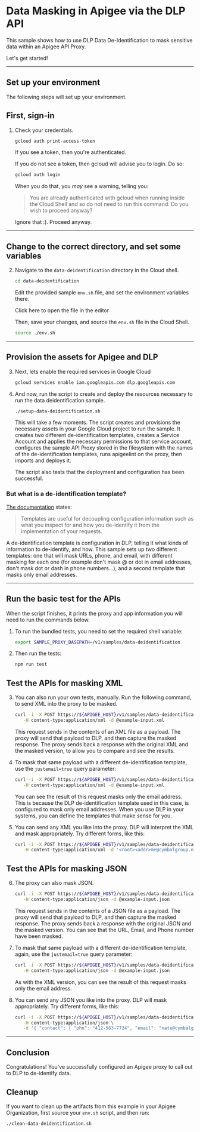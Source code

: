 # Data Masking in Apigee via the DLP API

This sample shows how to use DLP Data De-Identification to mask
sensitive data within an Apigee API Proxy.

Let's get started!

---

## Set up your environment

The following steps will set up your environment.

## First, sign-in

1. Check your credentials.

   ```sh
   gcloud auth print-access-token
   ```

   If you see a token, then you're authenticated.

   If you do not see a token, then
   gcloud will advise you to login. Do so:

   ```sh
   gcloud auth login
   ```

   When you do that, you _may_ see a warning, telling you:

   > You are already authenticated with gcloud when running
   > inside the Cloud Shell and so do not need to run this
   > command. Do you wish to proceed anyway?

   Ignore that :). Proceed anyway.

---

## Change to the correct directory, and set some variables

2. Navigate to the `data-deidentification` directory in the Cloud shell.

   ```sh
   cd data-deidentification
   ```

   Edit the provided sample `env.sh` file, and set the environment variables there.

   Click <walkthrough-editor-open-file
   filePath="data-deidentification/env.sh">here</walkthrough-editor-open-file>
   to open the file in the editor

   Then, save your changes, and source the `env.sh` file in the Cloud Shell.

   ```sh
   source ./env.sh
   ```

---

## Provision the assets for Apigee and DLP

3. Next, lets enable the required services in Google Cloud

   ```sh
   gcloud services enable iam.googleapis.com dlp.googleapis.com
   ```

4. And now, run the script to create and deploy the resources necessary to run
   the data deidentification sample.

   ```sh
   ./setup-data-deidentification.sh
   ```

   This will take a few moments. The script creates and provisions the
   necessary assets in your Google Cloud project to run the sample. It creates
   two different de-identification templates, creates a Service Account and
   applies the necessary permissions to that service account, configures the
   sample API Proxy stored in the filesystem with the names of the
   de-identification templates, runs apigeelint on the proxy, then imports and
   deploys it.

   The script also tests that the deployment and configuration has been successful.

### But what is a de-identification template?

[The documentation](https://cloud.google.com/dlp/docs/concepts-templates) states:

> Templates are useful for decoupling configuration information such as what you inspect for and how you de-identify it from the implementation of your requests.

A de-identification template is configuration in DLP, telling it what
kinds of information to de-identify, and how. This sample sets up two
different templates: one that will mask URLs, phone, and email, with
different masking for each one (for example don't mask @ or dot in email
addresses, don't mask dot or dash in phone numbers...), and a second template
that masks only email addresses.

---

## Run the basic test for the APIs

When the script finishes, it prints the proxy and app
information you will need to run the commands below.

1. To run the bundled tests, you need to set the required shell variable:

   ```sh
   export SAMPLE_PROXY_BASEPATH=/v1/samples/data-deidentification
   ```

2. Then run the tests:

   ```sh
   npm run test
   ```

## Test the APIs for masking XML

3. You can also run your own tests, manually. Run the following command,
   to send XML into the proxy to be masked.

   ```sh
   curl -i -X POST https://${APIGEE_HOST}/v1/samples/data-deidentification/mask-xml \
      -H content-type:application/xml -d @example-input.xml
   ```

   This request sends in the contents of an XML file as a payload.
   The proxy will send that payload to DLP, and then capture the masked response.
   The proxy sends back a response with the original XML and the masked version,
   to allow you to compare and see the results.

4. To mask that same payload with a different de-identification template,
   use the `justemail=true` query parameter:

   ```sh
   curl -i -X POST https://${APIGEE_HOST}/v1/samples/data-deidentification/mask-xml?justemail=true \
      -H content-type:application/xml -d @example-input.xml
   ```

   You can see the result of this request masks only the email address.
   This is because the DLP de-identification template used in this case,
   is configured to mask only email addresses. When you use DLP in your systems,
   you can define the templates that make sense for you.

5. You can send any XML you like into the proxy. DLP will interpret the XML
   and mask appropriately. Try different forms, like this:

   ```sh
   curl -i -X POST https://${APIGEE_HOST}/v1/samples/data-deidentification/mask-xml \
      -H content-type:application/xml -d '<root><addr>me@cymbalgroup.net</addr></root>'
   ```

## Test the APIs for masking JSON

6. The proxy can also mask JSON.

   ```sh
   curl -i -X POST https://${APIGEE_HOST}/v1/samples/data-deidentification/mask-json \
      -H content-type:application/json -d @example-input.json
   ```

   This request sends in the contents of a JSON file as a payload.
   The proxy will send that payload to DLP, and then capture the masked response.
   The proxy sends back a response with the original JSON and the masked version.
   You can see that the URL, Email, and Phone number have been masked.

7. To mask that same payload with a different de-identification template,
   again, use the `justemail=true` query parameter:

   ```sh
   curl -i -X POST https://${APIGEE_HOST}/v1/samples/data-deidentification/mask-json?justemail=true \
      -H content-type:application/json -d @example-input.json
   ```

   As with the XML version, you can see the result of this request masks only the email address.

8. You can send any JSON you like into the proxy. DLP will mask appropriately. Try different forms, like this:

   ```sh
   curl -i -X POST https://${APIGEE_HOST}/v1/samples/data-deidentification/mask-json \
      -H content-type:application/json \
      -d '{ "contact": { "phn": "412-563-7724", "email": "nate@cymbalgroup.com" } }'
   ```

---

## Conclusion

<walkthrough-conclusion-trophy></walkthrough-conclusion-trophy>

Congratulations! You've successfully configured an Apigee proxy to call out to DLP to de-identify data.

<walkthrough-inline-feedback></walkthrough-inline-feedback>

## Cleanup

If you want to clean up the artifacts from this example in your Apigee
Organization, first source your `env.sh` script, and then run:

```bash
./clean-data-deidentification.sh
```
